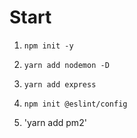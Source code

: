 # Start

1. `npm init -y`

2. `yarn add nodemon -D`

3. `yarn add express`

4. `npm init @eslint/config`

5. 'yarn add pm2'
